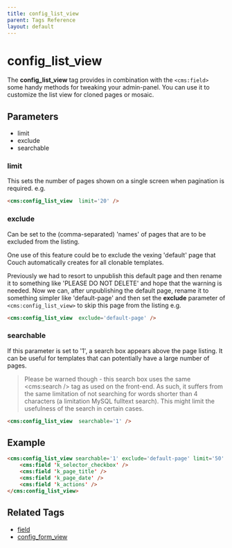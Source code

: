 ```yaml
---
title: config_list_view
parent: Tags Reference
layout: default
---
```


# config_list_view

The **config_list_view** tag provides in combination with the `<cms:field>` some handy methods for tweaking your admin-panel. You can use it to customize the list view for cloned pages or mosaic.

## Parameters

* limit
* exclude
* searchable

### limit

This sets the number of pages shown on a single screen when pagination is required. e.g.

```html
<cms:config_list_view  limit='20' />
```

### exclude

Can be set to the (comma-separated) 'names' of pages that are to be excluded from the listing.

One use of this feature could be to exclude the vexing 'default' page that Couch automatically creates for all clonable templates.

Previously we had to resort to unpublish this default page and then rename it to something like 'PLEASE DO NOT DELETE' and hope that the warning is needed. Now we can, after unpublishing the default page, rename it to something simpler like 'default-page' and then set the **exclude** parameter of
`<cms:config_list_view>` to skip this page from the listing e.g.

```html
<cms:config_list_view  exclude='default-page' />
```
### searchable

If this parameter is set to '1', a search box appears above the page listing. It can be useful for templates that can potentially have a large number of pages.

> Please be warned though - this search box uses the same <cms:search /> tag as used on the front-end. As such, it suffers from the same limitation of not searching for words shorter than 4 characters (a limitation MySQL fulltext search). This might limit the usefulness of the search in certain cases.

```html
<cms:config_list_view  searchable='1' />
```

## Example

```html
<cms:config_list_view searchable='1' exclude='default-page' limit='50' />
    <cms:field 'k_selector_checkbox' />
    <cms:field 'k_page_title' />
    <cms:field 'k_page_date' />
    <cms:field 'k_actions' />
</cms:config_list_view>
```


## Related Tags

* [field](./field.html)
* [config_form_view](./config_form_view.html)
